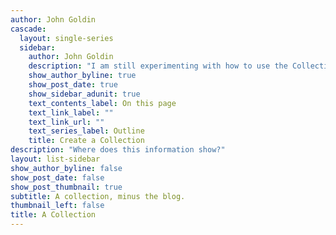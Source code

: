 ```yaml
---
author: John Goldin
cascade:
  layout: single-series
  sidebar:
    author: John Goldin
    description: "I am still experimenting with how to use the Collections section of the Hugo Apéro theme. Here I have placed the three blog posts I did on An American Walking in Britain. I am showing the same information copied from a *series* of blog posts to see how that compares with organizing the information as a collection of web pages."
    show_author_byline: true
    show_post_date: true
    show_sidebar_adunit: true
    text_contents_label: On this page
    text_link_label: ""
    text_link_url: ""
    text_series_label: Outline
    title: Create a Collection
description: "Where does this information show?"
layout: list-sidebar
show_author_byline: false
show_post_date: false
show_post_thumbnail: true
subtitle: A collection, minus the blog.
thumbnail_left: false
title: A Collection
---
```

